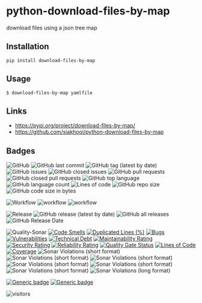# python-download-files-by-map
download files using a json tree map

## Installation
```
pip install download-files-by-map
```

## Usage
```
$ download-files-by-map yamlfile
```

## Links
- https://pypi.org/project/download-files-by-map/
- https://github.com/siakhooi/python-download-files-by-map

## Badges
![GitHub](https://img.shields.io/github/license/siakhooi/python-download-files-by-map?logo=github)
![GitHub last commit](https://img.shields.io/github/last-commit/siakhooi/python-download-files-by-map?logo=github)
![GitHub tag (latest by date)](https://img.shields.io/github/v/tag/siakhooi/python-download-files-by-map?logo=github)
![GitHub issues](https://img.shields.io/github/issues/siakhooi/python-download-files-by-map?logo=github)
![GitHub closed issues](https://img.shields.io/github/issues-closed/siakhooi/python-download-files-by-map?logo=github)
![GitHub pull requests](https://img.shields.io/github/issues-pr-raw/siakhooi/python-download-files-by-map?logo=github)
![GitHub closed pull requests](https://img.shields.io/github/issues-pr-closed-raw/siakhooi/python-download-files-by-map?logo=github)
![GitHub top language](https://img.shields.io/github/languages/top/siakhooi/python-download-files-by-map?logo=github)
![GitHub language count](https://img.shields.io/github/languages/count/siakhooi/python-download-files-by-map?logo=github)
![Lines of code](https://img.shields.io/tokei/lines/github/siakhooi/python-download-files-by-map?logo=github)
![GitHub repo size](https://img.shields.io/github/repo-size/siakhooi/python-download-files-by-map?logo=github)
![GitHub code size in bytes](https://img.shields.io/github/languages/code-size/siakhooi/python-download-files-by-map?logo=github)

![Workflow](https://img.shields.io/badge/Workflow-github-purple)
![workflow](https://github.com/siakhooi/python-download-files-by-map/actions/workflows/build.yaml/badge.svg)
![workflow](https://github.com/siakhooi/python-download-files-by-map/actions/workflows/workflow-deployments.yml/badge.svg)

![Release](https://img.shields.io/badge/Release-github-purple)
![GitHub release (latest by date)](https://img.shields.io/github/v/release/siakhooi/python-download-files-by-map?label=GPR%20release&logo=github)
![GitHub all releases](https://img.shields.io/github/downloads/siakhooi/python-download-files-by-map/total?color=33cb56&logo=github)
![GitHub Release Date](https://img.shields.io/github/release-date/siakhooi/python-download-files-by-map?logo=github)

![Quality-Sonar](https://img.shields.io/badge/Quality-SonarCloud-purple)
[![Code Smells](https://sonarcloud.io/api/project_badges/measure?project=siakhooi_python-download-files-by-map&metric=code_smells)](https://sonarcloud.io/summary/new_code?id=siakhooi_python-download-files-by-map)
[![Duplicated Lines (%)](https://sonarcloud.io/api/project_badges/measure?project=siakhooi_python-download-files-by-map&metric=duplicated_lines_density)](https://sonarcloud.io/summary/new_code?id=siakhooi_python-download-files-by-map)
[![Bugs](https://sonarcloud.io/api/project_badges/measure?project=siakhooi_python-download-files-by-map&metric=bugs)](https://sonarcloud.io/summary/new_code?id=siakhooi_python-download-files-by-map)
[![Vulnerabilities](https://sonarcloud.io/api/project_badges/measure?project=siakhooi_python-download-files-by-map&metric=vulnerabilities)](https://sonarcloud.io/summary/new_code?id=siakhooi_python-download-files-by-map)
[![Technical Debt](https://sonarcloud.io/api/project_badges/measure?project=siakhooi_python-download-files-by-map&metric=sqale_index)](https://sonarcloud.io/summary/new_code?id=siakhooi_python-download-files-by-map)
[![Maintainability Rating](https://sonarcloud.io/api/project_badges/measure?project=siakhooi_python-download-files-by-map&metric=sqale_rating)](https://sonarcloud.io/summary/new_code?id=siakhooi_python-download-files-by-map)
[![Security Rating](https://sonarcloud.io/api/project_badges/measure?project=siakhooi_python-download-files-by-map&metric=security_rating)](https://sonarcloud.io/summary/new_code?id=siakhooi_python-download-files-by-map)
[![Reliability Rating](https://sonarcloud.io/api/project_badges/measure?project=siakhooi_python-download-files-by-map&metric=reliability_rating)](https://sonarcloud.io/summary/new_code?id=siakhooi_python-download-files-by-map)
[![Quality Gate Status](https://sonarcloud.io/api/project_badges/measure?project=siakhooi_python-download-files-by-map&metric=alert_status)](https://sonarcloud.io/summary/new_code?id=siakhooi_python-download-files-by-map)
[![Lines of Code](https://sonarcloud.io/api/project_badges/measure?project=siakhooi_python-download-files-by-map&metric=ncloc)](https://sonarcloud.io/summary/new_code?id=siakhooi_python-download-files-by-map)
[![Coverage](https://sonarcloud.io/api/project_badges/measure?project=siakhooi_python-download-files-by-map&metric=coverage)](https://sonarcloud.io/summary/new_code?id=siakhooi_python-download-files-by-map)
![Sonar Violations (short format)](https://img.shields.io/sonar/violations/siakhooi_python-download-files-by-map?server=https%3A%2F%2Fsonarcloud.io)
![Sonar Violations (short format)](https://img.shields.io/sonar/blocker_violations/siakhooi_python-download-files-by-map?server=https%3A%2F%2Fsonarcloud.io)
![Sonar Violations (short format)](https://img.shields.io/sonar/critical_violations/siakhooi_python-download-files-by-map?server=https%3A%2F%2Fsonarcloud.io)
![Sonar Violations (short format)](https://img.shields.io/sonar/major_violations/siakhooi_python-download-files-by-map?server=https%3A%2F%2Fsonarcloud.io)
![Sonar Violations (short format)](https://img.shields.io/sonar/minor_violations/siakhooi_python-download-files-by-map?server=https%3A%2F%2Fsonarcloud.io)
![Sonar Violations (short format)](https://img.shields.io/sonar/info_violations/siakhooi_python-download-files-by-map?server=https%3A%2F%2Fsonarcloud.io)
![Sonar Violations (long format)](https://img.shields.io/sonar/violations/siakhooi_python-download-files-by-map?format=long&server=http%3A%2F%2Fsonarcloud.io)

[![Generic badge](https://img.shields.io/badge/Funding-BuyMeACoffee-33cb56.svg)](https://www.buymeacoffee.com/siakhooi)
[![Generic badge](https://img.shields.io/badge/Funding-Ko%20Fi-33cb56.svg)](https://ko-fi.com/siakhooi)

![visitors](https://hit-tztugwlsja-uc.a.run.app/?outputtype=badge&counter=ghmd-python-download-files-by-map)
